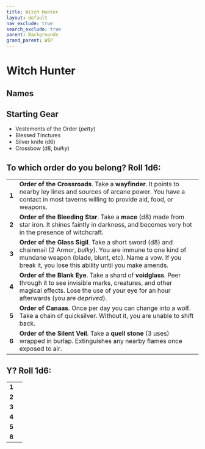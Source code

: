 ```yaml
---
title: Witch Hunter
layout: default
nav_exclude: true
search_exclude: true
parent: Backgrounds
grand_parent: WIP
---
```


# Witch Hunter

> 

## Names


## Starting Gear
 
- Vestements of the Order (_petty_)
- Blessed Tinctures
- Silver knife (d6)
- Crossbow (d8, _bulky_)

## To which order do you belong? Roll 1d6:

|       |     |
| ----- | --- |
| **1** | **Order of the Crossroads**. Take a **wayfinder**. It points to nearby ley lines and sources of arcane power. You have a contact in most taverns willing to provide aid, food, or weapons.   |
| **2** | **Order of the Bleeding Star**. Take a **mace** (d8) made from star iron. It shines faintly in darkness, and becomes very hot in the presence of witchcraft.           |
| **3** | **Order of the Glass Sigil**. Take a short sword (d8) and chainmail (2 Armor, _bulky_). You are immune to one kind of mundane weapon (blade, blunt, etc). Name a vow. If you break it, you lose this ability until you make amends. |
| **4** | **Order of the Blank Eye**. Take a shard of **voidglass**. Peer through it to see invisible marks, creatures, and other magical effects. Lose the use of your eye for an hour afterwards (you are _deprived_).    |
| **5** | **Order of Canaas**. Once per day you can change into a wolf. Take a chain of quicksilver. Without it, you are unable to shift back.  |
| **6** | **Order of the Silent Veil**. Take a **quell stone** (3 uses) wrapped in burlap. Extinguishes any nearby flames once exposed to air.    |

## Y? Roll 1d6:

|       |     |
| ----- | --- |
| **1** |     |
| **2** |     |
| **3** |     |
| **4** |     |
| **5** |     |
| **6** |     |
